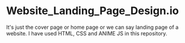 # Website_Landing_Page_Design.io
It's just the cover page or home page or we can say landing page of a website. I have used HTML, CSS and ANIME JS in this repository.
